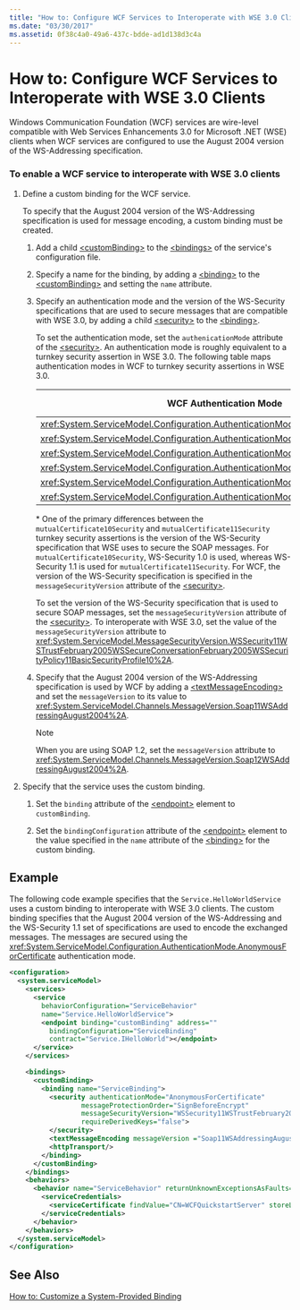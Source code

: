 ```yaml
---
title: "How to: Configure WCF Services to Interoperate with WSE 3.0 Clients"
ms.date: "03/30/2017"
ms.assetid: 0f38c4a0-49a6-437c-bdde-ad1d138d3c4a
---
```

# How to: Configure WCF Services to Interoperate with WSE 3.0 Clients
Windows Communication Foundation (WCF) services are wire-level compatible with Web Services Enhancements 3.0 for Microsoft .NET (WSE) clients when WCF services are configured to use the August 2004 version of the WS-Addressing specification.  

### To enable a WCF service to interoperate with WSE 3.0 clients  

1. Define a custom binding for the WCF service.  

    To specify that the August 2004 version of the WS-Addressing specification is used for message encoding, a custom binding must be created.  

   1. Add a child [\<customBinding>](../../../../docs/framework/configure-apps/file-schema/wcf/custombinding.md) to the [\<bindings>](../../../../docs/framework/configure-apps/file-schema/wcf/bindings.md) of the service's configuration file.  

   2. Specify a name for the binding, by adding a [\<binding>](../../../../docs/framework/misc/binding.md) to the [\<customBinding>](../../../../docs/framework/configure-apps/file-schema/wcf/custombinding.md) and setting the `name` attribute.  

   3. Specify an authentication mode and the version of the WS-Security specifications that are used to secure messages that are compatible with WSE 3.0, by adding a child [\<security>](../../../../docs/framework/configure-apps/file-schema/wcf/security-of-custombinding.md) to the [\<binding>](../../../../docs/framework/misc/binding.md).  

       To set the authentication mode, set the `authenicationMode` attribute of the [\<security>](../../../../docs/framework/configure-apps/file-schema/wcf/security-of-custombinding.md). An authentication mode is roughly equivalent to a turnkey security assertion in WSE 3.0. The following table maps authentication modes in WCF to turnkey security assertions in WSE 3.0.  


      |WCF Authentication Mode|WSE 3.0 turnkey security assertion|  
      |-----------------------------|----------------------------------------|  
      |<xref:System.ServiceModel.Configuration.AuthenticationMode.AnonymousForCertificate>|`anonymousForCertificateSecurity`|  
      |<xref:System.ServiceModel.Configuration.AuthenticationMode.Kerberos>|`kerberosSecurity`|  
      |<xref:System.ServiceModel.Configuration.AuthenticationMode.MutualCertificate>|`mutualCertificate10Security`*|  
      |<xref:System.ServiceModel.Configuration.AuthenticationMode.MutualCertificate>|`mutualCertificate11Security`*|  
      |<xref:System.ServiceModel.Configuration.AuthenticationMode.UserNameOverTransport>|`usernameOverTransportSecurity`|  
      |<xref:System.ServiceModel.Configuration.AuthenticationMode.UserNameForCertificate>|`usernameForCertificateSecurity`|  

       \* One of the primary differences between the `mutualCertificate10Security` and `mutualCertificate11Security` turnkey security assertions is the version of the WS-Security specification that WSE uses to secure the SOAP messages. For `mutualCertificate10Security`, WS-Security 1.0 is used, whereas WS-Security 1.1 is used for `mutualCertificate11Security`. For WCF, the version of the WS-Security specification is specified in the `messageSecurityVersion` attribute of the [\<security>](../../../../docs/framework/configure-apps/file-schema/wcf/security-of-custombinding.md).  

       To set the version of the WS-Security specification that is used to secure SOAP messages, set the `messageSecurityVersion` attribute of the [\<security>](../../../../docs/framework/configure-apps/file-schema/wcf/security-of-custombinding.md). To interoperate with WSE 3.0, set the value of the `messageSecurityVersion` attribute to <xref:System.ServiceModel.MessageSecurityVersion.WSSecurity11WSTrustFebruary2005WSSecureConversationFebruary2005WSSecurityPolicy11BasicSecurityProfile10%2A>.  

   4. Specify that the August 2004 version of the WS-Addressing specification is used by WCF by adding a [\<textMessageEncoding>](../../../../docs/framework/configure-apps/file-schema/wcf/textmessageencoding.md) and set the `messageVersion` to its value to <xref:System.ServiceModel.Channels.MessageVersion.Soap11WSAddressingAugust2004%2A>.  

      > [!NOTE]
      >  When you are using SOAP 1.2, set the `messageVersion` attribute to <xref:System.ServiceModel.Channels.MessageVersion.Soap12WSAddressingAugust2004%2A>.  

2. Specify that the service uses the custom binding.  

   1. Set the `binding` attribute of the [\<endpoint>](../../../../docs/framework/configure-apps/file-schema/wcf/endpoint-element.md) element to `customBinding`.  

   2. Set the `bindingConfiguration` attribute of the [\<endpoint>](../../../../docs/framework/configure-apps/file-schema/wcf/endpoint-element.md) element to the value specified in the `name` attribute of the [\<binding>](../../../../docs/framework/misc/binding.md) for the custom binding.  

## Example  
 The following code example specifies that the `Service.HelloWorldService` uses a custom binding to interoperate with WSE 3.0 clients. The custom binding specifies that the August 2004 version of the WS-Addressing and the WS-Security 1.1 set of specifications are used to encode the exchanged messages. The messages are secured using the <xref:System.ServiceModel.Configuration.AuthenticationMode.AnonymousForCertificate> authentication mode.  

```xml  
<configuration>  
  <system.serviceModel>  
    <services>  
      <service   
        behaviorConfiguration="ServiceBehavior"   
        name="Service.HelloWorldService">  
        <endpoint binding="customBinding" address=""  
          bindingConfiguration="ServiceBinding"  
          contract="Service.IHelloWorld"></endpoint>  
      </service>  
    </services>  

    <bindings>  
      <customBinding>  
        <binding name="ServiceBinding">  
          <security authenticationMode="AnonymousForCertificate"  
                  messageProtectionOrder="SignBeforeEncrypt"  
                  messageSecurityVersion="WSSecurity11WSTrustFebruary2005WSSecureConversationFebruary2005WSSecurityPolicy11BasicSecurityProfile10"  
                  requireDerivedKeys="false">  
          </security>  
          <textMessageEncoding messageVersion ="Soap11WSAddressingAugust2004"></textMessageEncoding>  
          <httpTransport/>  
        </binding>  
      </customBinding>  
    </bindings>  
    <behaviors>  
      <behavior name="ServiceBehavior" returnUnknownExceptionsAsFaults="true">  
        <serviceCredentials>  
          <serviceCertificate findValue="CN=WCFQuickstartServer" storeLocation="LocalMachine" storeName="My" x509FindType="FindBySubjectDistinguishedName"/>  
        </serviceCredentials>  
      </behavior>  
    </behaviors>  
  </system.serviceModel>  
</configuration>  
```  

## See Also  
 [How to: Customize a System-Provided Binding](../../../../docs/framework/wcf/extending/how-to-customize-a-system-provided-binding.md)
